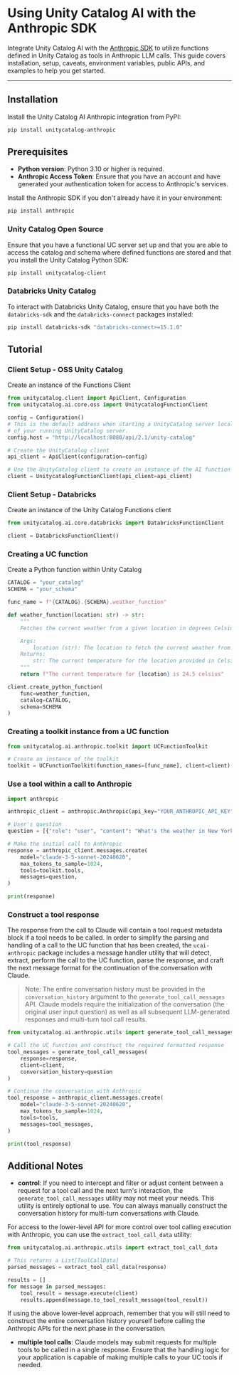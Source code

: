 # Using Unity Catalog AI with the Anthropic SDK

Integrate Unity Catalog AI with the [Anthropic SDK](https://docs.anthropic.com/en/api/client-sdks) to utilize functions defined in Unity Catalog
as tools in Anthropic LLM calls. This guide covers installation, setup, caveats, environment variables, public APIs, and examples to help you get started.

---

## Installation

Install the Unity Catalog AI Anthropic integration from PyPI:

```sh
pip install unitycatalog-anthropic
```

## Prerequisites

- **Python version**: Python 3.10 or higher is required.
- **Anthropic Access Token**: Ensure that you have an account and have generated your authentication token for access to Anthropic's services.

Install the Anthropic SDK if you don't already have it in your environment:

```sh
pip install anthropic
```

### Unity Catalog Open Source

Ensure that you have a functional UC server set up and that you are able to access the catalog and schema where defined functions are stored and that you install the Unity Catalog Python SDK:

```sh
pip install unitycatalog-client
```

### Databricks Unity Catalog

To interact with Databricks Unity Catalog, ensure that you have both the `databricks-sdk` and the `databricks-connect` packages installed:

```sh
pip install databricks-sdk "databricks-connect>=15.1.0"
```

## Tutorial

### Client Setup - OSS Unity Catalog

Create an instance of the Functions Client

```python
from unitycatalog.client import ApiClient, Configuration
from unitycatalog.ai.core.oss import UnitycatalogFunctionClient

config = Configuration()
# This is the default address when starting a UnityCatalog server locally. Update this to the uri
# of your running UnityCatalog server.
config.host = "http://localhost:8080/api/2.1/unity-catalog"

# Create the UnityCatalog client
api_client = ApiClient(configuration=config)

# Use the UnityCatalog client to create an instance of the AI function client
client = UnitycatalogFunctionClient(api_client=api_client)
```

### Client Setup - Databricks

Create an instance of the Unity Catalog Functions client

``` python
from unitycatalog.ai.core.databricks import DatabricksFunctionClient

client = DatabricksFunctionClient()
```

### Creating a UC function

Create a Python function within Unity Catalog

``` python
CATALOG = "your_catalog"
SCHEMA = "your_schema"

func_name = f"{CATALOG}.{SCHEMA}.weather_function"

def weather_function(location: str) -> str:
    """
    Fetches the current weather from a given location in degrees Celsius.

    Args:
        location (str): The location to fetch the current weather from.
    Returns:
        str: The current temperature for the location provided in Celsius.
    """
    return f"The current temperature for {location} is 24.5 celsius"

client.create_python_function(
    func=weather_function,
    catalog=CATALOG,
    schema=SCHEMA
)
```

### Creating a toolkit instance from a UC function

``` python
from unitycatalog.ai.anthropic.toolkit import UCFunctionToolkit

# Create an instance of the toolkit
toolkit = UCFunctionToolkit(function_names=[func_name], client=client)
```

### Use a tool within a call to Anthropic

``` python
import anthropic

anthropic_client = anthropic.Anthropic(api_key="YOUR_ANTHROPIC_API_KEY")

# User's question
question = [{"role": "user", "content": "What's the weather in New York City?"}]

# Make the initial call to Anthropic
response = anthropic_client.messages.create(
    model="claude-3-5-sonnet-20240620",
    max_tokens_to_sample=1024,
    tools=toolkit.tools,
    messages=question,
)

print(response)
```

### Construct a tool response

The response from the call to Claude will contain a tool request metadata block if a tool needs to be called.
In order to simplify the parsing and handling of a call to the UC function that has been created, the `ucai-anthropic` package includes a
message handler utility that will detect, extract, perform the call to the UC function, parse the response, and craft the next message
format for the continuation of the conversation with Claude.

>Note: The entire conversation history must be provided in the `conversation_history` argument to the `generate_tool_call_messages` API.
Claude models require the initialization of the conversation (the original user input question) as well as all subsequent LLM-generated responses
and multi-turn tool call results.

``` python
from unitycatalog.ai.anthropic.utils import generate_tool_call_messages

# Call the UC function and construct the required formatted response
tool_messages = generate_tool_call_messages(
    response=response,
    client=client,
    conversation_history=question
)

# Continue the conversation with Anthropic
tool_response = anthropic_client.messages.create(
    model="claude-3-5-sonnet-20240620",
    max_tokens_to_sample=1024,
    tools=tools,
    messages=tool_messages,
)

print(tool_response)
```

## Additional Notes

- **control**: If you need to intercept and filter or adjust content between a request for a tool call and the next turn's interaction, the `generate_tool_call_messages` utility may not meet your needs. This utility is entirely optional to use. You can always manually construct the conversation
history for multi-turn conversations with Claude.

For access to the lower-level API for more control over tool calling execution with Anthropic, you can use the `extract_tool_call_data` utility:

``` python
from unitycatalog.ai.anthropic.utils import extract_tool_call_data

# This returns a List[ToolCallData]
parsed_messages = extract_tool_call_data(response)

results = []
for message in parsed_messages:
    tool_result = message.execute(client)
    results.append(message.to_tool_result_message(tool_result))
```

If using the above lower-level approach, remember that you will still need to construct the entire conversation history yourself before calling
the Anthropic APIs for the next phase in the conversation.

- **multiple tool calls**: Claude models may submit requests for multiple tools to be called in a single response. Ensure that the handling logic for your application is capable of making multiple calls to your UC tools if needed.
